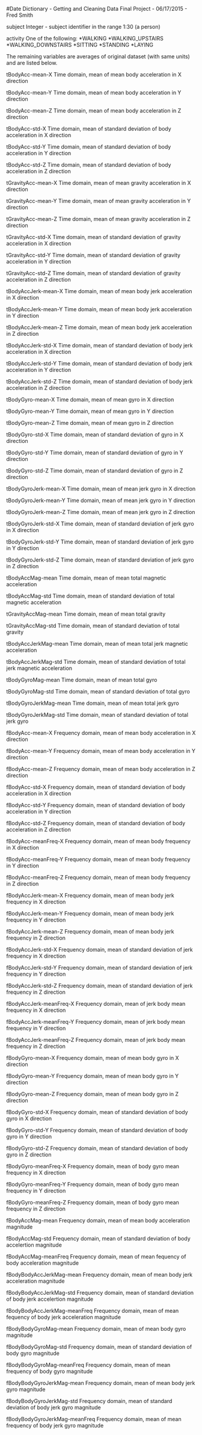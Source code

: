 #Date Dictionary - Getting and Cleaning Data Final Project - 06/17/2015 - Fred Smith

subject
	Integer - subject identifier in the range 1:30 (a person)
	
activity
	One of the following:
	*WALKING
	*WALKING_UPSTAIRS
	*WALKING_DOWNSTAIRS
	*SITTING
	*STANDING
	*LAYING

The remaining variables are averages of original dataset (with same units) and are listed below.

tBodyAcc-mean-X
	Time domain, mean of mean body acceleration in X direction
	
tBodyAcc-mean-Y
	Time domain, mean of mean body acceleration in Y direction
	
tBodyAcc-mean-Z
	Time domain, mean of mean body acceleration in Z direction
	
tBodyAcc-std-X
	Time domain, mean of standard deviation of body acceleration in X direction
	
tBodyAcc-std-Y
	Time domain, mean of standard deviation of body acceleration in Y direction
	
tBodyAcc-std-Z
	Time domain, mean of standard deviation of body acceleration in Z direction
	
tGravityAcc-mean-X
	Time domain, mean of mean gravity acceleration in X direction
	
tGravityAcc-mean-Y
	Time domain, mean of mean gravity acceleration in Y direction
	
tGravityAcc-mean-Z
	Time domain, mean of mean gravity acceleration in Z direction
	
tGravityAcc-std-X
	Time domain, mean of standard deviation of gravity acceleration in X direction
	
tGravityAcc-std-Y
	Time domain, mean of standard deviation of gravity acceleration in Y direction
	
tGravityAcc-std-Z
	Time domain, mean of standard deviation of gravity acceleration in Z direction
	
tBodyAccJerk-mean-X
	Time domain, mean of mean body jerk acceleration in X direction
	
tBodyAccJerk-mean-Y
	Time domain, mean of mean body jerk acceleration in Y direction
	
tBodyAccJerk-mean-Z
	Time domain, mean of mean body jerk acceleration in Z direction
	
tBodyAccJerk-std-X
	Time domain, mean of standard deviation of body jerk acceleration in X direction
	
tBodyAccJerk-std-Y
	Time domain, mean of standard deviation of body jerk acceleration in Y direction
	
tBodyAccJerk-std-Z
	Time domain, mean of standard deviation of body jerk acceleration in Z direction
	
tBodyGyro-mean-X
	Time domain, mean of mean gyro in X direction
	
tBodyGyro-mean-Y
	Time domain, mean of mean gyro in Y direction
	
tBodyGyro-mean-Z
	Time domain, mean of mean gyro in Z direction
	
tBodyGyro-std-X
	Time domain, mean of standard deviation of gyro in X direction
	
tBodyGyro-std-Y
	Time domain, mean of standard deviation of gyro in Y direction
	
tBodyGyro-std-Z
	Time domain, mean of standard deviation of gyro in Z direction
	
tBodyGyroJerk-mean-X
	Time domain, mean of mean jerk gyro in X direction
	
tBodyGyroJerk-mean-Y
	Time domain, mean of mean jerk gyro in Y direction
	
tBodyGyroJerk-mean-Z
	Time domain, mean of mean jerk gyro in Z direction
	
tBodyGyroJerk-std-X
	Time domain, mean of standard deviation of jerk gyro in X direction
	
tBodyGyroJerk-std-Y
	Time domain, mean of standard deviation of jerk gyro in Y direction
	
tBodyGyroJerk-std-Z
	Time domain, mean of standard deviation of jerk gyro in Z direction
	
tBodyAccMag-mean
	Time domain, mean of mean total magnetic acceleration
	
tBodyAccMag-std
	Time domain, mean of standard deviation of total magnetic acceleration
	
tGravityAccMag-mean
	Time domain, mean of mean total gravity
	
tGravityAccMag-std
	Time domain, mean of standard deviation of total gravity
	
tBodyAccJerkMag-mean
	Time domain, mean of mean total jerk magnetic acceleration
	
tBodyAccJerkMag-std
	Time domain, mean of standard deviation of total jerk magnetic acceleration
	
tBodyGyroMag-mean
	Time domain, mean of mean total gyro
	
tBodyGyroMag-std
	Time domain, mean of standard deviation of total gyro
	
tBodyGyroJerkMag-mean
	Time domain, mean of mean total jerk gyro
	
tBodyGyroJerkMag-std
	Time domain, mean of standard deviation of total jerk gyro
	
fBodyAcc-mean-X
	Frequency domain, mean of mean body acceleration in X direction
	
fBodyAcc-mean-Y
	Frequency domain, mean of mean body acceleration in Y direction
	
fBodyAcc-mean-Z
	Frequency domain, mean of mean body acceleration in Z direction
	
fBodyAcc-std-X
	Frequency domain, mean of standard deviation of body acceleration in X direction
	
fBodyAcc-std-Y
	Frequency domain, mean of standard deviation of body acceleration in Y direction
	
fBodyAcc-std-Z
	Frequency domain, mean of standard deviation of body acceleration in Z direction
	
fBodyAcc-meanFreq-X
	Frequency domain, mean of mean body frequency in X direction
	
fBodyAcc-meanFreq-Y
	Frequency domain, mean of mean body frequency in Y direction
	
fBodyAcc-meanFreq-Z
	Frequency domain, mean of mean body frequency in Z direction
	
fBodyAccJerk-mean-X
	Frequency domain, mean of mean body jerk frequency in X direction
	
fBodyAccJerk-mean-Y
	Frequency domain, mean of mean body jerk frequency in Y direction
	
fBodyAccJerk-mean-Z
	Frequency domain, mean of mean body jerk frequency in Z direction
	
fBodyAccJerk-std-X
	Frequency domain, mean of standard deviation of jerk frequency in X direction
	
fBodyAccJerk-std-Y
	Frequency domain, mean of standard deviation of jerk frequency in Y direction
	
fBodyAccJerk-std-Z
	Frequency domain, mean of standard deviation of jerk frequency in Z direction
	
fBodyAccJerk-meanFreq-X
	Frequency domain, mean of jerk body mean frequency in X direction
	
fBodyAccJerk-meanFreq-Y
	Frequency domain, mean of jerk body mean frequency in Y direction
	
fBodyAccJerk-meanFreq-Z
	Frequency domain, mean of jerk body mean frequency in Z direction
	
fBodyGyro-mean-X
	Frequency domain, mean of mean body gyro in X direction
	
fBodyGyro-mean-Y
	Frequency domain, mean of mean body gyro in Y direction
	
fBodyGyro-mean-Z
	Frequency domain, mean of mean body gyro in Z direction
	
fBodyGyro-std-X
	Frequency domain, mean of standard deviation of body gyro in X direction
	
fBodyGyro-std-Y
	Frequency domain, mean of standard deviation of body gyro in Y direction
	
fBodyGyro-std-Z
	Frequency domain, mean of standard deviation of body gyro in Z direction
	
fBodyGyro-meanFreq-X
	Frequency domain, mean of body gyro mean frequency in X direction
	
fBodyGyro-meanFreq-Y
	Frequency domain, mean of body gyro mean frequency in Y direction
	
fBodyGyro-meanFreq-Z
	Frequency domain, mean of body gyro mean frequency in Z direction
	
fBodyAccMag-mean
	Frequency domain, mean of mean body acceleration magnitude
	
fBodyAccMag-std
	Frequency domain, mean of standard deviation of body accelertion magnitude
	
fBodyAccMag-meanFreq
	Frequency domain, mean of mean fequency of body acceleration magnitude

fBodyBodyAccJerkMag-mean
	Frequency domain, mean of mean body jerk acceleration magnitude
	
fBodyBodyAccJerkMag-std
	Frequency domain, mean of standard deviation of body jerk accelertion magnitude
	
fBodyBodyAccJerkMag-meanFreq
	Frequency domain, mean of mean fequency of body jerk acceleration magnitude

fBodyBodyGyroMag-mean
	Frequency domain, mean of mean body gyro magnitude
	
fBodyBodyGyroMag-std
	Frequency domain, mean of standard deviation of body gyro magnitude
	
fBodyBodyGyroMag-meanFreq
	Frequency domain, mean of mean frequency of body gyro magnitude
	
fBodyBodyGyroJerkMag-mean
	Frequency domain, mean of mean body jerk gyro magnitude
	
fBodyBodyGyroJerkMag-std
	Frequency domain, mean of standard deviation of body jerk gyro magnitude
	
fBodyBodyGyroJerkMag-meanFreq
	Frequency domain, mean of mean frequency of body jerk gyro magnitude
